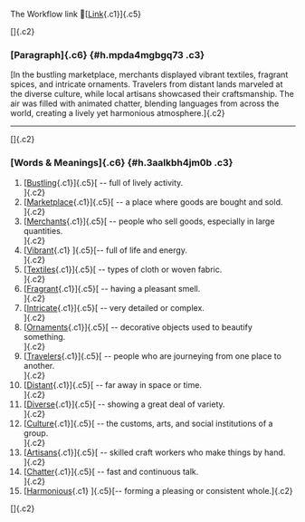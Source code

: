 The Workflow link
👏[[Link](https://www.google.com/url?q=http://www.google.com&sa=D&source=editors&ust=1760887080364238&usg=AOvVaw10kDc-Ay-IQE7JxeKr89uR){.c1}]{.c5}

[]{.c2}

### [Paragraph]{.c6} {#h.mpda4mgbgq73 .c3}

[In the bustling marketplace, merchants displayed vibrant textiles,
fragrant spices, and intricate ornaments. Travelers from distant lands
marveled at the diverse culture, while local artisans showcased their
craftsmanship. The air was filled with animated chatter, blending
languages from across the world, creating a lively yet harmonious
atmosphere.]{.c2}

------------------------------------------------------------------------

[]{.c2}

### [Words & Meanings]{.c6} {#h.3aalkbh4jm0b .c3}

1.  [[Bustling](https://www.google.com/url?q=http://www.google.com&sa=D&source=editors&ust=1760887080364846&usg=AOvVaw1tZATPXx1dcXyiVjIZ5pEG){.c1}]{.c5}[ --
    full of lively activity.\
    ]{.c2}
2.  [[Marketplace](https://www.google.com/url?q=http://www.google.com&sa=D&source=editors&ust=1760887080364999&usg=AOvVaw3XHIL_Z6ud90pEM9e0K8UY){.c1}]{.c5}[ --
    a place where goods are bought and sold.\
    ]{.c2}
3.  [[Merchants](https://www.google.com/url?q=http://www.google.com&sa=D&source=editors&ust=1760887080365120&usg=AOvVaw0-mUU5-cgVkogKu4ObkRWy){.c1}]{.c5}[ --
    people who sell goods, especially in large quantities.\
    ]{.c2}
4.  [[Vibrant](https://www.google.com/url?q=http://www.google.com&sa=D&source=editors&ust=1760887080365249&usg=AOvVaw1rgOL_NEASBCUkKiB7VZyl){.c1}
    ]{.c5}[-- full of life and energy.\
    ]{.c2}
5.  [[Textiles](https://www.google.com/url?q=http://www.google.com&sa=D&source=editors&ust=1760887080365351&usg=AOvVaw0kk1vn5YbGECyuM-x9N_xt){.c1}]{.c5}[ --
    types of cloth or woven fabric.\
    ]{.c2}
6.  [[Fragrant](https://www.google.com/url?q=http://www.google.com&sa=D&source=editors&ust=1760887080365456&usg=AOvVaw3Xencunb7j5wvN5QvngWkV){.c1}]{.c5}[ --
    having a pleasant smell.\
    ]{.c2}
7.  [[Intricate](https://www.google.com/url?q=http://www.google.com&sa=D&source=editors&ust=1760887080365551&usg=AOvVaw12xMnJ4v71NbT0QySHXjpq){.c1}]{.c5}[ --
    very detailed or complex.\
    ]{.c2}
8.  [[Ornaments](https://www.google.com/url?q=http://www.google.com&sa=D&source=editors&ust=1760887080365649&usg=AOvVaw1lsmbapBQ_nDQi7j7B7rzo){.c1}]{.c5}[ --
    decorative objects used to beautify something.\
    ]{.c2}
9.  [[Travelers](https://www.google.com/url?q=http://www.google.com&sa=D&source=editors&ust=1760887080365764&usg=AOvVaw0mfssfDqA6XRSK_l4D4fmw){.c1}]{.c5}[ --
    people who are journeying from one place to another.\
    ]{.c2}
10. [[Distant](https://www.google.com/url?q=http://www.google.com&sa=D&source=editors&ust=1760887080365885&usg=AOvVaw3qfBxqJb-t60gj9F5xNcni){.c1}]{.c5}[ --
    far away in space or time.\
    ]{.c2}
11. [[Diverse](https://www.google.com/url?q=http://www.google.com&sa=D&source=editors&ust=1760887080366006&usg=AOvVaw1V171ZPy3iAWuWc3JOPE_n){.c1}]{.c5}[ --
    showing a great deal of variety.\
    ]{.c2}
12. [[Culture](https://www.google.com/url?q=http://www.google.com&sa=D&source=editors&ust=1760887080366151&usg=AOvVaw0FvgQt1OZ-1cbtIHYdV4C6){.c1}]{.c5}[ --
    the customs, arts, and social institutions of a group.\
    ]{.c2}
13. [[Artisans](https://www.google.com/url?q=http://www.google.com&sa=D&source=editors&ust=1760887080366274&usg=AOvVaw2Q1kV1ExA112wXs6z6qsjD){.c1}]{.c5}[ --
    skilled craft workers who make things by hand.\
    ]{.c2}
14. [[Chatter](https://www.google.com/url?q=http://www.google.com&sa=D&source=editors&ust=1760887080366390&usg=AOvVaw2kMHHN7x_JU5eiwIXEYnig){.c1}]{.c5}[ --
    fast and continuous talk.\
    ]{.c2}
15. [[Harmonious](https://www.google.com/url?q=http://www.google.com&sa=D&source=editors&ust=1760887080366494&usg=AOvVaw12Bjny_3RBtNbqC_hPOGUj){.c1}
    ]{.c5}[-- forming a pleasing or consistent whole.]{.c2}

[]{.c2}
